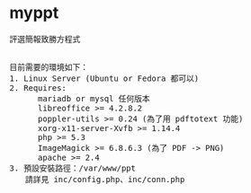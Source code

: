 # myppt
評選簡報致勝方程式

<pre>

目前需要的環境如下：
1. Linux Server (Ubuntu or Fedora 都可以)
2. Requires:
      mariadb or mysql 任何版本
      libreoffice >= 4.2.8.2
      poppler-utils >= 0.24 (為了用 pdftotext 功能)
      xorg-x11-server-Xvfb >= 1.14.4
      php >= 5.3
      ImageMagick >= 6.8.6.3 (為了 PDF -> PNG)
      apache >= 2.4
3. 預設安裝路徑：/var/www/ppt
　　請詳見 inc/config.php、inc/conn.php

      
</pre>
